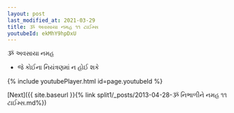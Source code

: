 ```yaml
---
layout: post
last_modified_at: 2021-03-29
title: ૐ અવસાયા નમહ ૧૧ ટાઈમ્સ
youtubeId: ekMhY9hpDxU
---
```

 
 
 ૐ અવસાયા નમહ  
 
 -  જે કોઈના નિયંત્રણમાં ન હોઈ શકે 
 
  
 
  
 
 
 
 
 
 


{% include youtubePlayer.html id=page.youtubeId %}
 
[Next]({{ site.baseurl }}{% link  split1/_posts/2013-04-28-ૐ નિભાળીને નમહ ૧૧ ટાઈમ્સ.md%})
 
